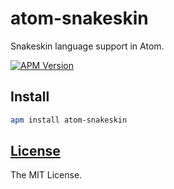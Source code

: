 atom-snakeskin
==============

Snakeskin language support in Atom.

[![APM Version](https://img.shields.io/apm/v/atom-snakeskin.svg)](https://atom.io/packages/atom-snakeskin)

## Install

```bash
apm install atom-snakeskin
```

## [License](https://github.com/SnakeskinTpl/atom-snakeskin/blob/master/LICENSE)

The MIT License.
